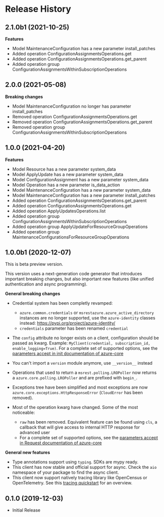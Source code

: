 # Release History

## 2.1.0b1 (2021-10-25)

**Features**

  - Model MaintenanceConfiguration has a new parameter install_patches
  - Added operation ConfigurationAssignmentsOperations.get
  - Added operation ConfigurationAssignmentsOperations.get_parent
  - Added operation group ConfigurationAssignmentsWithinSubscriptionOperations

## 2.0.0 (2021-05-08)

**Breaking changes**

  - Model MaintenanceConfiguration no longer has parameter install_patches
  - Removed operation ConfigurationAssignmentsOperations.get
  - Removed operation ConfigurationAssignmentsOperations.get_parent
  - Removed operation group ConfigurationAssignmentsWithinSubscriptionOperations

## 1.0.0 (2021-04-20)

**Features**

  - Model Resource has a new parameter system_data
  - Model ApplyUpdate has a new parameter system_data
  - Model ConfigurationAssignment has a new parameter system_data
  - Model Operation has a new parameter is_data_action
  - Model MaintenanceConfiguration has a new parameter system_data
  - Model MaintenanceConfiguration has a new parameter install_patches
  - Added operation ConfigurationAssignmentsOperations.get_parent
  - Added operation ConfigurationAssignmentsOperations.get
  - Added operation ApplyUpdatesOperations.list
  - Added operation group ConfigurationAssignmentsWithinSubscriptionOperations
  - Added operation group ApplyUpdateForResourceGroupOperations
  - Added operation group MaintenanceConfigurationsForResourceGroupOperations

## 1.0.0b1 (2020-12-07)

This is beta preview version.

This version uses a next-generation code generator that introduces important breaking changes, but also important new features (like unified authentication and async programming).

**General breaking changes**

- Credential system has been completly revamped:

  - `azure.common.credentials` or `msrestazure.azure_active_directory` instances are no longer supported, use the `azure-identity` classes instead: https://pypi.org/project/azure-identity/
  - `credentials` parameter has been renamed `credential`

- The `config` attribute no longer exists on a client, configuration should be passed as kwarg. Example: `MyClient(credential, subscription_id, enable_logging=True)`. For a complete set of
  supported options, see the [parameters accept in init documentation of azure-core](https://github.com/Azure/azure-sdk-for-python/blob/main/sdk/core/azure-core/CLIENT_LIBRARY_DEVELOPER.md#available-policies)
- You can't import a `version` module anymore, use `__version__` instead
- Operations that used to return a `msrest.polling.LROPoller` now returns a `azure.core.polling.LROPoller` and are prefixed with `begin_`.
- Exceptions tree have been simplified and most exceptions are now `azure.core.exceptions.HttpResponseError` (`CloudError` has been removed).
- Most of the operation kwarg have changed. Some of the most noticeable:

  - `raw` has been removed. Equivalent feature can be found using `cls`, a callback that will give access to internal HTTP response for advanced user
  - For a complete set of
  supported options, see the [parameters accept in Request documentation of azure-core](https://github.com/Azure/azure-sdk-for-python/blob/main/sdk/core/azure-core/CLIENT_LIBRARY_DEVELOPER.md#available-policies)

**General new features**

- Type annotations support using `typing`. SDKs are mypy ready.
- This client has now stable and official support for async. Check the `aio` namespace of your package to find the async client.
- This client now support natively tracing library like OpenCensus or OpenTelemetry. See this [tracing quickstart](https://github.com/Azure/azure-sdk-for-python/tree/main/sdk/core/azure-core-tracing-opentelemetry) for an overview.

## 0.1.0 (2019-12-03)

  - Initial Release
